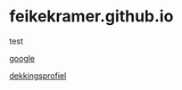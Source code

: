 # feikekramer.github.io

test
 
<a href="https://google.com">google</a>

<a href="ctxmobilebrowsers://www.google.com">dekkingsprofiel</a>
